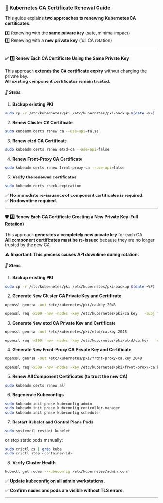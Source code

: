 
### 🎯 Kubernetes CA Certificate Renewal Guide

This guide explains **two approaches to renewing Kubernetes CA certificates**:

1️⃣ Renewing with the **same private key** (safe, minimal impact)  
2️⃣ Renewing with a **new private key** (full CA rotation)

---

#### ✅ 1️⃣ Renew Each CA Certificate Using the Same Private Key

This approach **extends the CA certificate expiry** without changing the private key.  
**All existing component certificates remain trusted.**

##### 🚀 Steps

1. **Backup existing PKI**

```bash
sudo cp -r /etc/kubernetes/pki /etc/kubernetes/pki-backup-$(date +%F)
```

2. **Renew Cluster CA Certificate**

```bash
sudo kubeadm certs renew ca --use-api=false
```

3. **Renew etcd CA Certificate**

```bash
sudo kubeadm certs renew etcd-ca --use-api=false
```

4. **Renew Front-Proxy CA Certificate**

```bash
sudo kubeadm certs renew front-proxy-ca --use-api=false
```

5. **Verify the renewed certificates**

```bash
sudo kubeadm certs check-expiration
```

✅ **No immediate re-issuance of component certificates is required.**\
✅ **No downtime required.**

---

#### 🛡️ 2️⃣ Renew Each CA Certificate Creating a New Private Key (Full Rotation)

This approach **generates a completely new private key** for each CA.  
**All component certificates must be re-issued** because they are no longer trusted by the new CA.

⚠️ **Important: This process causes API downtime during rotation.**

##### 🚀 Steps

1. **Backup existing PKI**

```bash
sudo cp -r /etc/kubernetes/pki /etc/kubernetes/pki-backup-$(date +%F)
```

2. **Generate New Cluster CA Private Key and Certificate**

```bash
openssl genrsa -out /etc/kubernetes/pki/ca.key 2048

openssl req -x509 -new -nodes -key /etc/kubernetes/pki/ca.key   -subj "/CN=kubernetes"   -days 3650   -out /etc/kubernetes/pki/ca.crt
```

3. **Generate New etcd CA Private Key and Certificate**

```bash
openssl genrsa -out /etc/kubernetes/pki/etcd/ca.key 2048

openssl req -x509 -new -nodes -key /etc/kubernetes/pki/etcd/ca.key   -subj "/CN=etcd-ca"   -days 3650   -out /etc/kubernetes/pki/etcd/ca.crt
```

4. **Generate New Front-Proxy CA Private Key and Certificate**

```bash
openssl genrsa -out /etc/kubernetes/pki/front-proxy-ca.key 2048

openssl req -x509 -new -nodes -key /etc/kubernetes/pki/front-proxy-ca.key   -subj "/CN=front-proxy-ca"   -days 3650   -out /etc/kubernetes/pki/front-proxy-ca.crt
```

5. **Renew All Component Certificates (to trust the new CA)**

```bash
sudo kubeadm certs renew all
```

6. **Regenerate Kubeconfigs**

```bash
sudo kubeadm init phase kubeconfig admin
sudo kubeadm init phase kubeconfig controller-manager
sudo kubeadm init phase kubeconfig scheduler
```

7. **Restart Kubelet and Control Plane Pods**

```bash
sudo systemctl restart kubelet
```

or stop static pods manually:

```bash
sudo crictl ps | grep kube
sudo crictl stop <container-id>
```

8. **Verify Cluster Health**

```bash
kubectl get nodes --kubeconfig /etc/kubernetes/admin.conf
```

✅ **Update kubeconfig on all admin workstations.**

✅ **Confirm nodes and pods are visible without TLS errors.**

---


